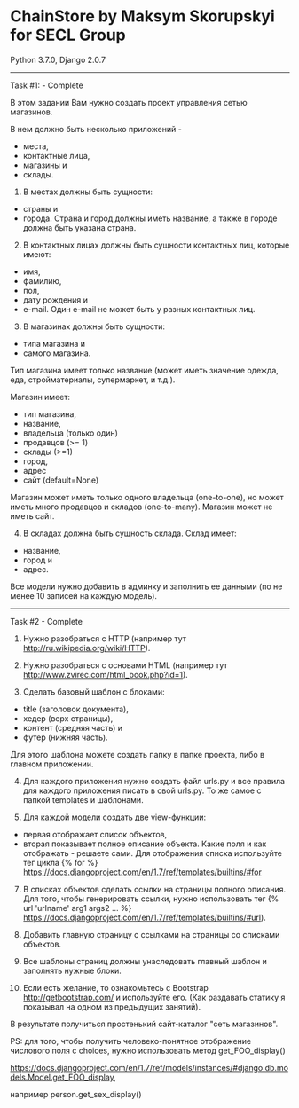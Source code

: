# ChainStore by Maksym Skorupskyi for SECL Group
Python 3.7.0,
Django 2.0.7
_________________________________________________________________________________________________________

Task #1: - Complete

В этом задании Вам нужно создать проект управления сетью магазинов.

В нем должно быть несколько приложений - 
- места, 
- контактные лица, 
- магазины и 
- склады.

1) В местах должны быть сущности: 
- страны и 
- города. 
Страна и город должны иметь название, а также в городе должна быть указана страна.

2) В контактных лицах должны быть сущности контактных лиц, которые имеют: 
- имя, 
- фамилию, 
- пол, 
- дату рождения и 
- e-mail. 
Один e-mail не может быть у разных контактных лиц.

3) В магазинах должны быть сущности: 
- типа магазина и 
- самого магазина. 

Тип магазина имеет только название (может иметь значение одежда, еда, стройматериалы, супермаркет, и т.д.). 

Магазин имеет:
- тип магазина, 
- название, 
- владельца (только один)
- продавцов (>= 1) 
- склады (>=1)
- город, 
- адрес
- сайт (default=None)

Магазин может иметь только одного владельца (one-to-one), 
но может иметь много продавцов и складов (one-to-many). 
Магазин может не иметь сайт.

4) В складах должна быть сущность склада. 
Склад имеет: 
- название,
- город и 
- адрес.

Все модели нужно добавить в админку и заполнить ее данными (по не менее 10 записей на каждую модель).

_________________________________________________________________________________________________________

Task #2 - Complete

1. Нужно разобраться с HTTP (например тут http://ru.wikipedia.org/wiki/HTTP).

2. Нужно разобраться с основами HTML (например тут http://www.zvirec.com/html_book.php?id=1).

3. Сделать базовый шаблон с блоками: 
- title (заголовок документа), 
- хедер (верх страницы), 
- контент (средняя часть) и 
- футер (нижняя часть). 

Для этого шаблона можете создать папку в папке проекта, либо в главном приложении.

4. Для каждого приложения нужно создать файл urls.py 
и все правила для каждого приложения писать в свой urls.py. 
То же самое с папкой templates и шаблонами.

6. Для каждой модели создать две view-функции: 
- первая отображает список объектов, 
- вторая показывает полное описание объекта. 
Какие поля и как отображать - решаете сами. 
Для отображения списка используйте тег цикла {% for %} 
https://docs.djangoproject.com/en/1.7/ref/templates/builtins/#for

7. В списках объектов сделать ссылки на страницы полного описания. Для того, чтобы генерировать ссылки, нужно использовать тег {% url 'urlname' arg1 args2 ... %} 
https://docs.djangoproject.com/en/1.7/ref/templates/builtins/#url).

8. Добавить главную страницу с ссылками на страницы со списками объектов.

9. Все шаблоны страниц должны унаследовать главный шаблон и заполнять нужные блоки.

10. Если есть желание, то ознакомьтесь с Bootstrap http://getbootstrap.com/ и используйте его. 
(Как раздавать статику я показывал на одном из предыдущих занятий).

В результате получиться простенький сайт-каталог "сеть магазинов".

PS: для того, чтобы получить человеко-понятное отображение числового поля с choices, 
нужно использовать метод get_FOO_display() 

https://docs.djangoproject.com/en/1.7/ref/models/instances/#django.db.models.Model.get_FOO_display, 

например person.get_sex_display()